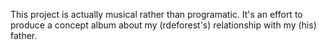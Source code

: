 This project is actually musical rather than programatic. It's an effort to produce a concept album about my (rdeforest's) relationship with my (his) father.
